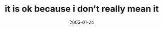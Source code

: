 ---
layout: base.njk
title : 'it is ok because i don&#39;t really mean it' 
view_title : 'it is ok because i don&#39;t really mean it' 
year : '2005' 
date : '2005-01-24' 
img_file : '/drawing/itisokbecauseidontreallymea.png' 
html_file : 'itisokbecauseidontreallymea' 
next_html : 'waitingfornow.html' 
year_order : '13' 
permalink : "title/{{html_file}}.html"
---